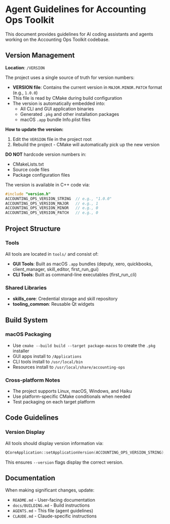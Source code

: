# Agent Guidelines for Accounting Ops Toolkit

This document provides guidelines for AI coding assistants and agents working on the Accounting Ops Toolkit codebase.

## Version Management

**Location**: `/VERSION`

The project uses a single source of truth for version numbers:

- **VERSION file**: Contains the current version in `MAJOR.MINOR.PATCH` format (e.g., `1.0.0`)
- This file is read by CMake during build configuration
- The version is automatically embedded into:
  - All CLI and GUI application binaries
  - Generated `.pkg` and other installation packages
  - macOS `.app` bundle Info.plist files

**How to update the version:**
1. Edit the `VERSION` file in the project root
2. Rebuild the project - CMake will automatically pick up the new version

**DO NOT** hardcode version numbers in:
- CMakeLists.txt
- Source code files
- Package configuration files

The version is available in C++ code via:
```cpp
#include "version.h"
ACCOUNTING_OPS_VERSION_STRING  // e.g., "1.0.0"
ACCOUNTING_OPS_VERSION_MAJOR   // e.g., 1
ACCOUNTING_OPS_VERSION_MINOR   // e.g., 0
ACCOUNTING_OPS_VERSION_PATCH   // e.g., 0
```

## Project Structure

### Tools
All tools are located in `tools/` and consist of:
- **GUI Tools**: Built as macOS `.app` bundles (deputy, xero, quickbooks, client_manager, skill_editor, first_run_gui)
- **CLI Tools**: Built as command-line executables (first_run_cli)

### Shared Libraries
- **skills_core**: Credential storage and skill repository
- **tooling_common**: Reusable Qt widgets

## Build System

### macOS Packaging
- Use `cmake --build build --target package-macos` to create the `.pkg` installer
- GUI apps install to `/Applications`
- CLI tools install to `/usr/local/bin`
- Resources install to `/usr/local/share/accounting-ops`

### Cross-platform Notes
- The project supports Linux, macOS, Windows, and Haiku
- Use platform-specific CMake conditionals when needed
- Test packaging on each target platform

## Code Guidelines

### Version Display
All tools should display version information via:
```cpp
QCoreApplication::setApplicationVersion(ACCOUNTING_OPS_VERSION_STRING);
```

This ensures `--version` flags display the correct version.

## Documentation

When making significant changes, update:
- `README.md` - User-facing documentation
- `docs/BUILDING.md` - Build instructions
- `AGENTS.md` - This file (agent guidelines)
- `CLAUDE.md` - Claude-specific instructions
